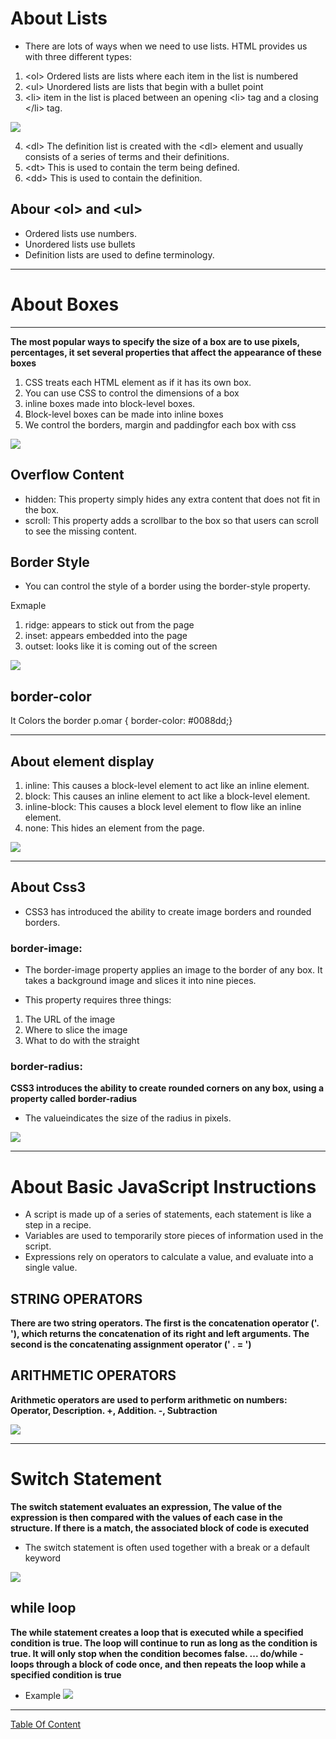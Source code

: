 # About Lists
- There are lots of ways when we need to use lists. HTML provides us with three different types:

1. \<ol> Ordered lists are lists where each item in the list is numbered
2. \<ul> Unordered lists are lists that begin with a bullet point
3. \<li> item in the list is placed between an opening \<li> tag and a closing \</li> tag. 

![](https://cdn.educba.com/academy/wp-content/uploads/2019/11/html-syntax-new.png)

4. \<dl> The definition list is created with the \<dl> element and usually consists of a series of terms and their definitions.
5. \<dt> This is used to contain the term being defined.
6. \<dd> This is used to contain the definition.

## Abour \<ol> and \<ul>
- Ordered lists use numbers.
- Unordered lists use bullets
- Definition lists are used to define terminology.

-----------------------------------------------------

# About Boxes 
-------------
**The most popular ways to specify the size of a box are to use pixels, percentages, it set several properties that affect the appearance of these boxes**

1. CSS treats each HTML element as if it has its own box. 
2. You can use CSS to control the dimensions of a box 
3. inline boxes made into block-level boxes.
4. Block-level boxes can be made into inline boxes
5. We control the borders, margin and paddingfor each box with css

![](https://lapstuen.com/img/padding6.png)

## Overflow Content
- hidden: This property simply hides any extra content that does not fit in the box.
- scroll: This property adds a scrollbar to the box so that users can scroll to see the missing content.


## Border Style
- You can control the style of a border using the border-style property.

Exmaple
1. ridge: appears to stick out from the page
2. inset: appears embedded into the page
3. outset: looks like it is coming out of the screen

![](https://vegibit.com/wp-content/uploads/2018/09/common-border-tyle-types-colors.png)

## border-color
It Colors the border
p.omar {
border-color: #0088dd;}

---------------------------------------------

## About element display
1. inline: This causes a block-level element to act like an inline element.
2. block: This causes an inline element to act like a block-level element.
3. inline-block: This causes a block level element to flow like an inline element.
4. none: This hides an element from the page.

![](https://i1.wp.com/www.tutorialbrain.com/wp-content/uploads/2019/06/CSS-Display.png?fit=474%2C379&ssl=1)


--------------------------------------------

## About Css3
- CSS3 has introduced the ability to create image borders and rounded borders.

### border-image:
- The border-image property applies an image to the border of any box. It takes a background image and slices it into nine pieces. 

- This property requires three things:
1. The URL of the image
2. Where to slice the image
3. What to do with the straight 


### border-radius:
**CSS3 introduces the ability to create rounded corners on any box, using a property called border-radius** 
- The valueindicates the size of the radius in pixels.

![](https://i.pinimg.com/originals/5b/91/42/5b91425941556a478fb427023e68d5c2.png)


---------------------------------------------------

# About Basic JavaScript Instructions
- A script is made up of a series of statements, each statement is like a step in a recipe.
- Variables are used to temporarily store pieces of information used in the script.  
- Expressions rely on operators to calculate a value, and evaluate into a single value.


## STRING OPERATORS 

**There are two string operators. The first is the concatenation operator ('. '), which returns the concatenation of its right and left arguments. The second is the concatenating assignment operator (' . = ')**


## ARITHMETIC OPERATORS 
**Arithmetic operators are used to perform arithmetic on numbers: Operator, Description. +, Addition. -, Subtraction**


![](https://miro.medium.com/max/2560/1*jKdQdEWMbRvgriXypDOyrA.jpeg)



--------------------------------------------------------

# Switch Statement
**The switch statement evaluates an expression, The value of the expression is then compared with the values of each case in the structure. If there is a match, the associated block of code is executed**
- The switch statement is often used together with a break or a default keyword

![](https://miro.medium.com/max/784/1*Eon5a6NmdZwB1mGyADh0qA.png)


## while loop
**The while statement creates a loop that is executed while a specified condition is true. The loop will continue to run as long as the condition is true. It will only stop when the condition becomes false. ... do/while - loops through a block of code once, and then repeats the loop while a specified condition is true**
- Example 
![](https://i.stack.imgur.com/Ovdg0.png)


----------------------------------------

[Table Of Content](https://omarxzain.github.io/reading-notes)
